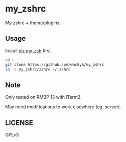 my_zshrc
===
My zshrc + theme/plugins

## Usage
Install [oh-my-zsh](https://github.com/robbyrussell/oh-my-zsh) first.

```sh
cd ~
git clone https://github.com/wacky6/my_zshrc
ln -s my_zshrc/zshrc ~/.zshrc
```

## Note
Only tested on RMBP 13 with iTerm2.

May need modifications to work elsewhere (eg. server).

## LICENSE
GPLv3
